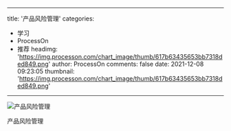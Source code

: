 
---
title: '产品风险管理'
categories: 
 - 学习
 - ProcessOn
 - 推荐
headimg: 'https://img.processon.com/chart_image/thumb/617b63435653bb7318ded849.png'
author: ProcessOn
comments: false
date: 2021-12-08 09:23:05
thumbnail: 'https://img.processon.com/chart_image/thumb/617b63435653bb7318ded849.png'
---

<div>   
<img class="thumb" alt="产品风险管理" src="https://img.processon.com/chart_image/thumb/617b63435653bb7318ded849.png" referrerpolicy="no-referrer">
<p>产品风险管理</p>  
</div>
            